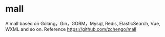 # mall
A mall based on Golang，Gin，GORM，Mysql, Redis, ElasticSearch, Vue, WXML and so on.
Reference https://github.com/zchengo/mall
